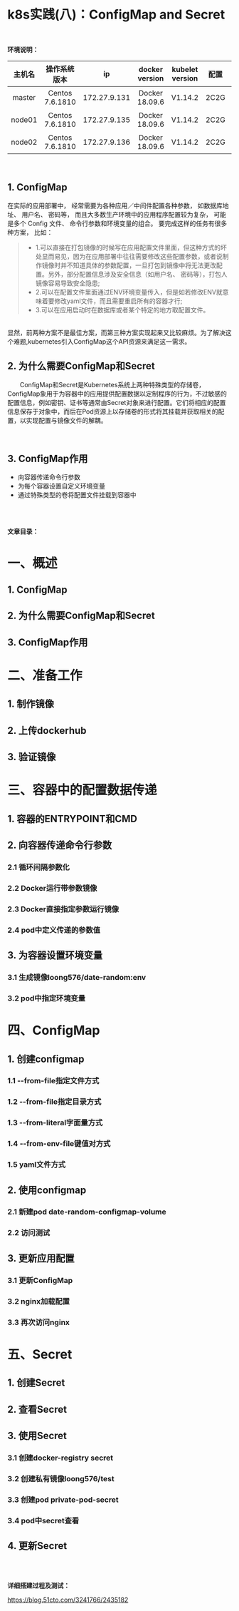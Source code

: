 # k8s实践(八)：ConfigMap and Secret

<br>

**环境说明：**

 
| 主机名 | 操作系统版本 | ip | docker version | kubelet version | 配置 | 备注 |
| :------: | :------:  | :------: | :------: | :------: | :------: |:------: |
| master | Centos 7.6.1810 | 172.27.9.131 |Docker 18.09.6 | V1.14.2 | 2C2G | master主机 |
| node01 | Centos 7.6.1810 | 172.27.9.135 |Docker 18.09.6 | V1.14.2 | 2C2G | node节点 |
| node02 | Centos 7.6.1810 | 172.27.9.136 |Docker 18.09.6 | V1.14.2 | 2C2G | node节点 |



<br>

## 1. ConfigMap
在实际的应用部署中， 经常需要为各种应用／中间件配置各种参数， 如数据库地址、 用户名、 密码等， 而且大多数生产环境中的应用程序配置较为复杂， 可能是多个 Config 文件、 命令行参数和环境变量的组合。 要完成这样的任务有很多种方案， 比如：

> * 1.可以直接在打包镜像的时候写在应用配置文件里面，但这种方式的坏处显而易见，因为在应用部署中往往需要修改这些配置参数，或者说制作镜像时并不知道具体的参数配置，一旦打包到镜像中将无法更改配置。另外，部分配置信息涉及安全信息（如用户名、 密码等），打包人镜像容易导致安全隐患;
> * 2.可以在配置文件里面通过ENV环境变量传入，但是如若修改ENV就意味着要修改yaml文件，而且需要重启所有的容器才行;
> * 3.可以在应用启动时在数据库或者某个特定的地方取配置文件。

<br>
显然，前两种方案不是最佳方案，而第三种方案实现起来又比较麻烦。为了解决这个难题,kubernetes引入ConfigMap这个API资源来满足这一需求。
<br>


## 2. 为什么需要ConfigMap和Secret
&emsp;&emsp;ConfigMap和Secret是Kubernetes系统上两种特殊类型的存储卷，ConfigMap象用于为容器中的应用提供配置数据以定制程序的行为，不过敏感的配置信息，例如密钥、证书等通常由Secret对象来进行配置。它们将相应的配置信息保存于对象中，而后在Pod资源上以存储卷的形式将其挂载并获取相关的配置，以实现配置与镜像文件的解耦。

<br>

## 3. ConfigMap作用

- 向容器传递命令行参数
- 为每个容器设置自定义环境变量
- 通过特殊类型的卷将配置文件挂载到容器中

<br>
<br>

**文章目录：**
# 一、概述
## 1. ConfigMap
## 2. 为什么需要ConfigMap和Secret
## 3. ConfigMap作用
# 二、准备工作
## 1. 制作镜像
## 2. 上传dockerhub
## 3. 验证镜像
# 三、容器中的配置数据传递
## 1. 容器的ENTRYPOINT和CMD
## 2. 向容器传递命令行参数
### 2.1 循环间隔参数化
### 2.2 Docker运行带参数镜像
### 2.3 Docker直接指定参数运行镜像
### 2.4 pod中定义传递的参数值
## 3. 为容器设置环境变量
### 3.1 生成镜像loong576/date-random:env
### 3.2 pod中指定环境变量
# 四、ConfigMap
## 1. 创建configmap
### 1.1 --from-file指定文件方式
### 1.2 --from-file指定目录方式
### 1.3 --from-literal字面量方式
### 1.4 --from-env-file键值对方式
### 1.5 yaml文件方式
## 2. 使用configmap
### 2.1 新建pod date-random-configmap-volume
### 2.2 访问测试
## 3. 更新应用配置
### 3.1 更新ConfigMap
### 3.2 nginx加载配置
### 3.3 再次访问nginx
# 五、Secret
## 1. 创建Secret
## 2. 查看Secret
## 3. 使用Secret
### 3.1 创建docker-registry secret
### 3.2 创建私有镜像loong576/test
### 3.3 创建pod private-pod-secret
### 3.4 pod中secret查看
## 4. 更新Secret


<br>
<br>

**详细搭建过程及测试：**

https://blog.51cto.com/3241766/2435182
